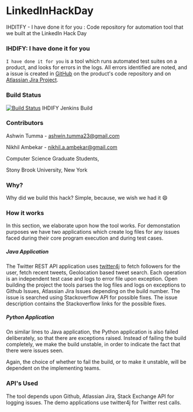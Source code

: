 # LinkedInHackDay
IHDITFY - I have done it for you : Code repository for automation tool that we built at the LinkedIn Hack Day

### IHDIFY: I have done it for you
`I have done it for you` is a tool which runs automated test suites on a product, and looks for errors in the logs. All errors identified are noted, and a issue is created in [GitHub](https://github.com/ashwintumma23/LinkedInHackDay) on the product's code repository and on [Atlassian Jira Project](https://linkedinhackday.atlassian.net/projects/LHD).

### Build Status
[![Build Status](http://ec2-52-10-66-119.us-west-2.compute.amazonaws.com:8080/job/LinkedInHackDay/badge/icon)](http://ec2-52-10-66-119.us-west-2.compute.amazonaws.com:8080/job/LinkedInHackDay) IHDIFY Jenkins Build

### Contributors
Ashwin Tumma - ashwin.tumma23@gmail.com

Nikhil Ambekar - nikhil.a.ambekar@gmail.com

Computer Science Graduate Students,

Stony Brook University, New York

### Why?
Why did we build this hack? Simple, because, we wish we had it :smile:

### How it works
In this section, we elaborate upon how the tool works. For demonstation purposes we have two applications which create log files for any issues faced during their core program execution and during test cases.

##### Java Application
The Twitter REST API application uses [twitter4j](http://twitter4j.org) to fetch followers for the user, fetch recent tweets, Geolocation based tweet search. Each operation is an independent test case and logs to error file upon exception. Open building the project the tools parses the log files and logs on exceptions to Github Issues, Atlassian Jira Issues depending on the build number. The issue is searched using Stackoverflow API for possible fixes. The issue description contains the Stackoverflow links for the possible fixes.

##### Python Application
On similar lines to Java application, the Python application is also failed deliberately, so that there are exceptions raised. Instead of failing the build completely, we make the build unstable, in order to indicate the fact that there were issues seen. 

Again, the choice of whether to fail the build, or to make it unstable, will be dependent on the implementing teams.

### API's Used
The tool depends upon Github, Atlassian Jira, Stack Exchange API for logging issues. The demo applications use twitter4j for Twitter rest calls.
